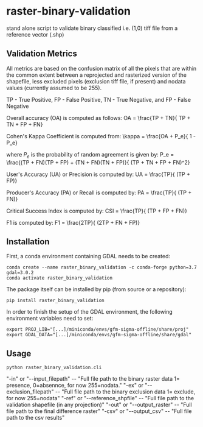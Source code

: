 # raster-binary-validation
stand alone script to validate binary classified i.e. (1,0) tiff file from a reference vector (.shp)

## Validation Metrics
All metrics are based on the confusion matrix of all the pixels that are within the common extent between a reprojected 
and rasterized version of the shapefile, less excluded pixels (exclusion tiff file, if present) and 
nodata values (currently assumed to be 255).

TP - True Positive, FP - False Positive, TN - True Negative, and FP - False Negative 

Overall accuracy (OA) is computed as follows:
OA = \frac{TP + TN}{ TP + TN + FP + FN}

Cohen's Kappa Coefficient is computed from:
\kappa = \frac{OA + P_e}{ 1 - P_e}

where ${P_e}$ is the probability of random agreement is given by:
P_e = \frac{(TP + FN)(TP + FP) + (TN + FN)(TN + FP)}{ (TP + TN + FP + FN)^2}

User's Accuracy (UA) or Precision is computed by:
UA = \frac{TP}{ (TP + FP)}

Producer's Accuracy (PA) or Recall is computed by:
PA = \frac{TP}{ (TP + FN)}

Critical Success Index is computed by:
CSI = \frac{TP}{ (TP + FP + FN)}

F1 is computed by:
F1 = \frac{2TP}{ (2TP + FN + FP)}

## Installation
First, a conda environment containing GDAL needs to be created:

    conda create --name raster_binary_validation -c conda-forge python=3.7 gdal=3.0.2
    conda activate raster_binary_validation
    
The package itself can be installed by pip (from source or a repository):
    
    pip install raster_binary_validation

In order to finish the setup of the GDAL environment, the following environment variables need to set:

    export PROJ_LIB="[...]/miniconda/envs/gfm-sigma-offline/share/proj"
    export GDAL_DATA="[...]/miniconda/envs/gfm-sigma-offline/share/gdal"

## Usage

`python raster_binary_validation.cli`

"-in" or "--input_filepath" -- "Full file path to the binary raster data 1= presence, 0=absennce, for now 255=nodata."
"-ex" or "--exclusion_filepath" -- "Full file path to the binary exclusion data 1= exclude, 
for now 255=nodata"
"-ref" or "--reference_shpfile" -- "Full file path to the validation shapefile (in any projection)"
"-out" or "--output_raster" -- "Full file path to the final difference raster"
"-csv" or "--output_csv" -- "Full file path to the csv results"